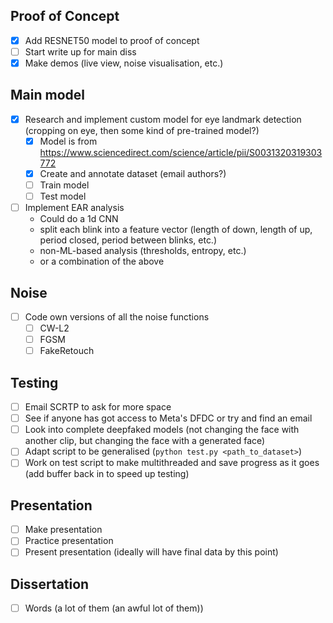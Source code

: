 ## Proof of Concept
- [X] Add RESNET50 model to proof of concept
- [ ] Start write up for main diss
- [X] Make demos (live view, noise visualisation, etc.)

## Main model
- [X] Research and implement custom model for eye landmark detection (cropping on eye, then some kind of pre-trained model?)
  - [X] Model is from https://www.sciencedirect.com/science/article/pii/S0031320319303772
  - [X] Create and annotate dataset (email authors?)
  - [ ] Train model
  - [ ] Test model
- [ ] Implement EAR analysis
  - Could do a 1d CNN
  - split each blink into a feature vector (length of down, length of up, period closed, period between blinks, etc.)
  - non-ML-based analysis (thresholds, entropy, etc.)
  - or a combination of the above

## Noise
- [ ] Code own versions of all the noise functions
  - [ ] CW-L2
  - [ ] FGSM
  - [ ] FakeRetouch

## Testing
- [ ] Email SCRTP to ask for more space
- [ ] See if anyone has got access to Meta's DFDC or try and find an email
- [ ] Look into complete deepfaked models (not changing the face with another clip, but changing the face with a generated face)
- [ ] Adapt script to be generalised (`python test.py <path_to_dataset>`)
- [ ] Work on test script to make multithreaded and save progress as it goes (add buffer back in to speed up testing)

## Presentation
- [ ] Make presentation
- [ ] Practice presentation
- [ ] Present presentation (ideally will have final data by this point)

## Dissertation
- [ ] Words (a lot of them (an awful lot of them)) 